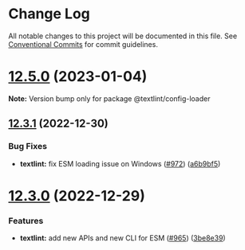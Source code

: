 # Change Log

All notable changes to this project will be documented in this file.
See [Conventional Commits](https://conventionalcommits.org) for commit guidelines.

# [12.5.0](https://github.com/textlint/editor/compare/v12.4.0...v12.5.0) (2023-01-04)

**Note:** Version bump only for package @textlint/config-loader

## [12.3.1](https://github.com/textlint/editor/compare/v12.3.0...v12.3.1) (2022-12-30)

### Bug Fixes

-   **textlint:** fix ESM loading issue on Windows ([#972](https://github.com/textlint/editor/issues/972)) ([a6b9bf5](https://github.com/textlint/editor/commit/a6b9bf56d2c792e199276b573aea1a490962670c))

# [12.3.0](https://github.com/textlint/editor/compare/v12.2.4...v12.3.0) (2022-12-29)

### Features

-   **textlint:** add new APIs and new CLI for ESM ([#965](https://github.com/textlint/editor/issues/965)) ([3be8e39](https://github.com/textlint/editor/commit/3be8e39f9fa8e4b5e89c40d2d0b6fbb0297a0601))
